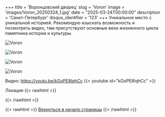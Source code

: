 +++
title = 'Воронцовский дворец'
slug = 'Voron'
image = 'images/Voron_20250324_1.jpg'
date = "2025-03-24T00:00:00"
description = 'Санкт-Петербург'
disqus_identifier = '123'
+++
Уникальное место с уникальной историей. Рекомендую изыскать возможность и посмотреть видео, там присутствуют основные вехи жизненного цикла памятника истории и культуры.

![Voron](/images/Voron_20250324_2.jpg)

![Voron](/images/Voron_20250324_3.jpg)

![Voron](/images/Voron_20250324_4.jpg)

![Voron](/images/Voron_20250324_5.jpg)

Видео: https://youtu.be/kGoPE8lqhCc
{{< youtube id="kGoPE8lqhCc" >}}

Локация
{{< rawhtml >}}
<script type="text/javascript" charset="utf-8" async src="https://api-maps.yandex.ru/services/constructor/1.0/js/?um=constructor%3A52dab116eec4ad9d14534c92eae772a4c1ce3c766b4a092f99a5a425212668ba&amp;width=500&amp;height=400&amp;lang=ru_RU&amp;scroll=true"></script>
{{< /rawhtml >}}

{{< rawhtml >}}
<a href="#">Вернуться в начало страницы</a>
{{< /rawhtml >}}
